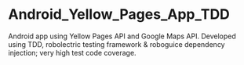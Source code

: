 Android_Yellow_Pages_App_TDD
============================

Android app using Yellow Pages API and Google Maps API. Developed using TDD, robolectric testing framework &amp; roboguice dependency injection; very high test code coverage.
